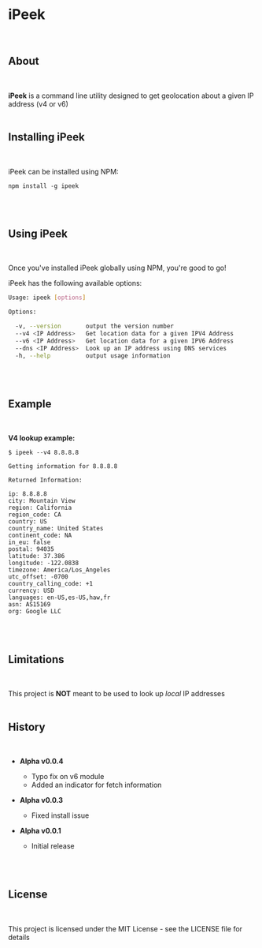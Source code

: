 # iPeek
</br>


## About
</br>

__iPeek__ is a command line utility designed to get geolocation about a given IP address (v4 or v6)
</br>
</br>


## Installing iPeek
</br>

iPeek can be installed using NPM:

```shell
npm install -g ipeek
```
</br>
</br>


## Using iPeek
</br>

Once you've installed iPeek globally using NPM, you're good to go!


iPeek has the following available options:

```bash
Usage: ipeek [options]

Options:

  -v, --version       output the version number
  --v4 <IP Address>   Get location data for a given IPV4 Address
  --v6 <IP Address>   Get location data for a given IPV6 Address
  --dns <IP Address>  Look up an IP address using DNS services
  -h, --help          output usage information
```

</br>
</br>


## Example
</br>

__V4 lookup example:__

```
$ ipeek --v4 8.8.8.8

Getting information for 8.8.8.8

Returned Information:

ip: 8.8.8.8
city: Mountain View
region: California
region_code: CA
country: US
country_name: United States
continent_code: NA
in_eu: false
postal: 94035
latitude: 37.386
longitude: -122.0838
timezone: America/Los_Angeles
utc_offset: -0700
country_calling_code: +1
currency: USD
languages: en-US,es-US,haw,fr
asn: AS15169
org: Google LLC
```
</br>
</br>


## Limitations
</br>

This project is __NOT__ meant to be used to look up _local_ IP addresses
</br>
</br>


## History
</br>

- **Alpha v0.0.4**
    - Typo fix on v6 module
    - Added an indicator for fetch information


- **Alpha v0.0.3**
    - Fixed install issue


- **Alpha v0.0.1**
    - Initial release
</br>
</br>


## License
</br>

This project is licensed under the MIT License - see the LICENSE file for details
